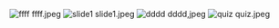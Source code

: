 ![ffff](https://user-images.githubusercontent.com/113228241/189471927-96ff7879-ebde-4b11-a1f6-991ea628b5cb.jpeg)
ffff.jpeg
![slide1](https://user-images.githubusercontent.com/113228241/189471928-6f6cfa04-ee8e-4406-bde4-90236af11281.jpeg)
slide1.jpeg
![dddd](https://user-images.githubusercontent.com/113228241/189471929-915477b5-abef-4eb9-b95a-0304309b491a.jpeg)
dddd,jpeg
![quiz](https://user-images.githubusercontent.com/113228241/189471930-51e1d893-2fde-4374-8a1f-c961855641a3.jpeg)
quiz.jpeg
